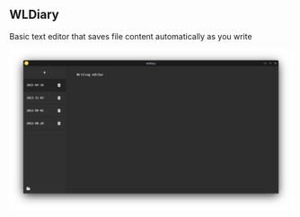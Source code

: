 ## WLDiary

Basic text editor that saves file content automatically as you write

![Screenshot of WLDiary](Screenshot.png "WLDiary")
